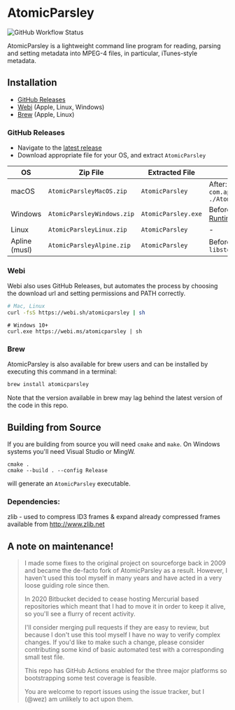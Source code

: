# AtomicParsley

![GitHub Workflow Status](https://img.shields.io/github/actions/workflow/status/wez/atomicparsley/ci.yml?branch=master)

AtomicParsley is a lightweight command line program for reading, parsing and
setting metadata into MPEG-4 files, in particular, iTunes-style metadata.

## Installation

- [GitHub Releases](#github-releases)
- [Webi](#webi) (Apple, Linux, Windows)
- [Brew](#brew) (Apple, Linux)

### GitHub Releases

* Navigate to the [latest release](https://github.com/wez/atomicparsley/releases/latest)
* Download appropriate file for your OS, and extract `AtomicParsley`

| OS            | Zip File                   | Extracted File      | Notes                                                     |
| ------------- | -------------------------- | ------------------- | --------------------------------------------------------- |
| macOS         | `AtomicParsleyMacOS.zip`   | `AtomicParsley`     | After: `xattr -r -d com.apple.quarantine ./AtomicParsley` |
| Windows       | `AtomicParsleyWindows.zip` | `AtomicParsley.exe` | Before: Install [MSVC Runtime][vcruntime]                 |
| Linux         | `AtomicParsleyLinux.zip`   | `AtomicParsley`     | -                                                         |
| Apline (musl) | `AtomicParsleyAlpine.zip`  | `AtomicParsley`     | Before: `apk add libstdc++`                               |

[vcruntime]: https://learn.microsoft.com/en-us/cpp/windows/latest-supported-vc-redist?view=msvc-170

### Webi

Webi also uses GitHub Releases, but automates the process by choosing the download url and setting permissions and PATH correctly.

```sh
# Mac, Linux
curl -fsS https://webi.sh/atomicparsley | sh
```

```pwsh
# Windows 10+
curl.exe https://webi.ms/atomicparsley | sh
```

### Brew

AtomicParsley is also available for brew users and can be installed by executing this command in a terminal:

```sh
brew install atomicparsley
````

Note that the version available in brew may lag behind the latest version of the code in this repo.

## Building from Source

If you are building from source you will need `cmake` and `make`.
On Windows systems you'll need Visual Studio or MingW.

```
cmake .
cmake --build . --config Release
```

will generate an `AtomicParsley` executable.

### Dependencies:

zlib  - used to compress ID3 frames & expand already compressed frames
        available from http://www.zlib.net


## A note on maintenance!

> I made some fixes to the original project on sourceforge back in 2009 and
> became the de-facto fork of AtomicParsley as a result.  However, I haven't
> used this tool myself in many years and have acted in a very loose guiding
> role since then.
>
> In 2020 Bitbucket decided to cease hosting Mercurial based repositories
> which meant that I had to move it in order to keep it alive, so you'll
> see a flurry of recent activity.
>
> I'll consider merging pull requests if they are easy to review, but because
> I don't use this tool myself I have no way to verify complex changes.
> If you'd like to make such a change, please consider contributing some
> kind of basic automated test with a corresponding small test file.
>
> This repo has GitHub Actions enabled for the three major platforms
> so bootstrapping some test coverage is feasible.
>
> You are welcome to report issues using the issue tracker, but I (@wez)
> am unlikely to act upon them.

